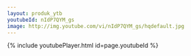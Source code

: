 ```yaml
---
layout: produk_ytb
youtubeId: nIdP7QYM_gs
image: http://img.youtube.com/vi/nIdP7QYM_gs/hqdefault.jpg
---
```


{% include youtubePlayer.html id=page.youtubeId %}
